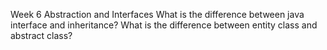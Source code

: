 Week 6 Abstraction and Interfaces
What is the difference between java interface and inheritance?
What is the difference between entity class and abstract class?
